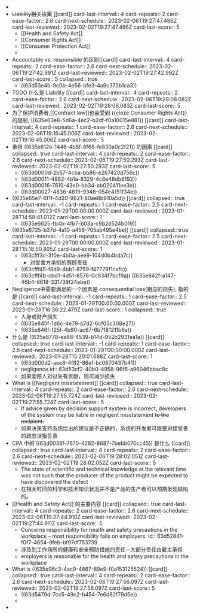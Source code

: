 -
- ~~Liability相关法案~~ [[card]]
  card-last-interval:: 4
  card-repeats:: 2
  card-ease-factor:: 2.6
  card-next-schedule:: 2023-02-06T19:27:47.486Z
  card-last-reviewed:: 2023-02-02T19:27:47.486Z
  card-last-score:: 5
	- [[Health and Safety Act]]
	- [[Consumer Rights Act]]
	- [[Consumer Protection Act]]
	-
- Accountable vs. responsible 的区别[[card]]
  card-last-interval:: 4
  card-repeats:: 2
  card-ease-factor:: 2.6
  card-next-schedule:: 2023-02-06T19:27:42.991Z
  card-last-reviewed:: 2023-02-02T19:27:42.992Z
  card-last-score:: 5
  collapsed:: true
	- ((63d53e4b-9c0b-4e56-bfe3-4a9c373b1ca3))
- TODO 什么是 Liability [[card]]
  card-last-interval:: 4
  card-repeats:: 2
  card-ease-factor:: 2.6
  card-next-schedule:: 2023-02-06T19:28:08.082Z
  card-last-reviewed:: 2023-02-02T19:28:08.083Z
  card-last-score:: 5
- 为了保护消费者,[[Contract law]]也会受到  {{cloze Consumer Rights Act}} 的限制, ((635e63e8-5d6a-4ec2-b2df-f0a10015e881)) [[card]]
  card-last-interval:: 4
  card-repeats:: 1
  card-ease-factor:: 2.6
  card-next-schedule:: 2023-02-06T19:16:45.006Z
  card-last-reviewed:: 2023-02-02T19:16:45.006Z
  card-last-score:: 5
- 承担 ((635e612e-1446-4b8f-8f68-fe830a0c2f21)) 的因素 [[card]]
  collapsed:: true
  card-last-interval:: 4
  card-repeats:: 2
  card-ease-factor:: 2.6
  card-next-schedule:: 2023-02-06T19:27:50.293Z
  card-last-reviewed:: 2023-02-02T19:27:50.293Z
  card-last-score:: 5
	- ((63d0000d-2b57-4cba-bb86-e267420d756c))
	- ((63d00011-4882-4b1a-8329-4c8e48db8192))
	- ((63d00016-7610-43e0-bb34-ab020411ee3e))
	- ((63d00027-4836-4819-9348-054e4151f34e))
- ((635e65e7-6f1f-4d20-9621-80ae8b910a5d)) [[card]]
  collapsed:: true
  card-last-interval:: -1
  card-repeats:: 1
  card-ease-factor:: 2.5
  card-next-schedule:: 2023-01-29T00:00:00.000Z
  card-last-reviewed:: 2023-01-28T14:58:41.012Z
  card-last-score:: 1
	- ((635e6625-fb4b-4fb7-b03a-c9b2d524b019))
- ((635e6725-b37d-4a10-a456-705ab495e4be)) [[card]]
  collapsed:: true
  card-last-interval:: -1
  card-repeats:: 1
  card-ease-factor:: 2.5
  card-next-schedule:: 2023-01-29T00:00:00.000Z
  card-last-reviewed:: 2023-01-28T15:18:50.805Z
  card-last-score:: 1
	- ((63cfff3c-3f0e-4b0a-aee9-104d0b4bda7c))
		- 对受害方承担的照顾责任
	- ((63cfff45-f8d9-4bb1-8759-f47779f1cafc))
	- ((63cfff4b-cbd1-4d51-8576-0c934f7bcf9a))
	  ((635e842f-a147-46b4-8618-331738f24ebe))
- Negligence中需要满足的一个因素是 consequential loss(相应的损失), 指的是 [[card]]
  card-last-interval:: -1
  card-repeats:: 1
  card-ease-factor:: 2.5
  card-next-schedule:: 2023-01-29T00:00:00.000Z
  card-last-reviewed:: 2023-01-28T16:36:22.479Z
  card-last-score:: 1
  collapsed:: true
	- 人身或财产损失
	- ((635e845f-1d6c-4e78-b7d2-6cf05c308e27))
	- ((635e846f-f25f-4b90-ac67-6b7181211b6a))
- 什么是 ((635e8778-ea88-4539-b14d-952b2931ea1a)) [[card]]
  collapsed:: true
  card-last-interval:: -1
  card-repeats:: 1
  card-ease-factor:: 2.5
  card-next-schedule:: 2023-01-29T00:00:00.000Z
  card-last-reviewed:: 2023-01-28T15:20:01.688Z
  card-last-score:: 1
	- ((63d000d2-aee8-4f82-86ef-bc0870437b41))
	- negligence
	  id:: 63d53cf2-40b0-4958-96f6-a96046bbac8c
	- 如果索赔人对过失有贡献，则可减少损失
- What is [[Negligent misstatement]] [[card]]
  collapsed:: true
  card-last-interval:: 4
  card-repeats:: 2
  card-ease-factor:: 2.6
  card-next-schedule:: 2023-02-06T19:27:55.724Z
  card-last-reviewed:: 2023-02-02T19:27:55.724Z
  card-last-score:: 5
	- If advice given by decision support system is incorrect,  developers of the system may be liable in negligent misstatement ~~to the recipient.~~
	- 如果决策支持系统给出的建议是不正确的，系统的开发者可能要对接受者的疏忽误报负责
- CPA 中的 ((63d0038f-7670-4282-8687-7bebb070cc45)) 是什么 [[card]]
  collapsed:: true
  card-last-interval:: 4
  card-repeats:: 2
  card-ease-factor:: 2.6
  card-next-schedule:: 2023-02-06T19:28:02.051Z
  card-last-reviewed:: 2023-02-02T19:28:02.052Z
  card-last-score:: 5
	- The state of scientific and technical knowledge at the relevant time was not such that the producer of the product might be expected to have discovered the defect
	- 在相关时间的科学和技术知识状况并不是产品的生产者可以预期发现缺陷的。
- [[Health and Safety Act]] 的主要内容 [[card]]
  collapsed:: true
  card-last-interval:: 4
  card-repeats:: 2
  card-ease-factor:: 2.6
  card-next-schedule:: 2023-02-06T19:27:44.910Z
  card-last-reviewed:: 2023-02-02T19:27:44.911Z
  card-last-score:: 5
	- Concerns responsibility for health and safety precautions in the workplace – most responsibility falls on employers.
	  id:: 63d52841-f0f7-4654-9feb-bf97df753739
	- 涉及到工作场所的健康和安全预防措施的责任--大部分责任由雇主承担
	- employers is reasonable for the  health and safety precautions in the workplace
- What is ((635e96c3-4ac9-4867-89e9-f0a153125524)) [[card]]
  collapsed:: true
  card-last-interval:: 4
  card-repeats:: 2
  card-ease-factor:: 2.6
  card-next-schedule:: 2023-02-06T19:27:56.097Z
  card-last-reviewed:: 2023-02-02T19:27:56.097Z
  card-last-score:: 5
	- ((63d5479d-7cc5-49c2-b454-7e6d82f79d5e))
	-
-